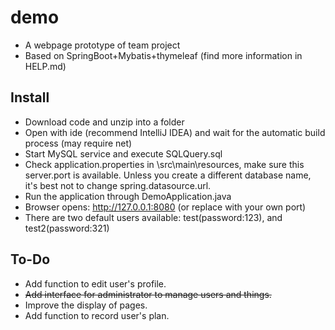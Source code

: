 # demo

* A webpage prototype of team project 
* Based on SpringBoot+Mybatis+thymeleaf (find more information in HELP.md)



## Install

* Download code and unzip into a folder
* Open with ide (recommend IntelliJ IDEA)  and wait for the automatic build process (may require net)
* Start MySQL service and execute SQLQuery.sql
* Check application.properties in \src\main\resources\, make sure this server.port is available. Unless you create a different database name, it's best not to change  spring.datasource.url.
* Run the application through DemoApplication.java
* Browser opens: http://127.0.0.1:8080 (or replace with your own port)
* There are two default users available: test(password:123), and test2(password:321)



## To-Do

* Add function to edit user's profile.
* ~~Add interface for administrator to manage users and things.~~
* Improve the display of pages.
* Add function to record user's plan.